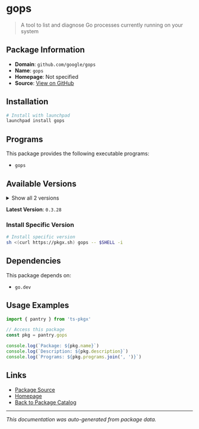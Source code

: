 # gops

> A tool to list and diagnose Go processes currently running on your system

## Package Information

- **Domain**: `github.com/google/gops`
- **Name**: `gops`
- **Homepage**: Not specified
- **Source**: [View on GitHub](https://github.com/pkgxdev/pantry/tree/main/projects/github.com/google/gops/package.yml)

## Installation

```bash
# Install with launchpad
launchpad install gops
```

## Programs

This package provides the following executable programs:

- `gops`

## Available Versions

<details>
<summary>Show all 2 versions</summary>

- `0.3.28`, `0.3.27`

</details>

**Latest Version**: `0.3.28`

### Install Specific Version

```bash
# Install specific version
sh <(curl https://pkgx.sh) gops -- $SHELL -i
```

## Dependencies

This package depends on:

- `go.dev`

## Usage Examples

```typescript
import { pantry } from 'ts-pkgx'

// Access this package
const pkg = pantry.gops

console.log(`Package: ${pkg.name}`)
console.log(`Description: ${pkg.description}`)
console.log(`Programs: ${pkg.programs.join(', ')}`)
```

## Links

- [Package Source](https://github.com/pkgxdev/pantry/tree/main/projects/github.com/google/gops/package.yml)
- [Homepage](#)
- [Back to Package Catalog](../../../package-catalog.md)

---

*This documentation was auto-generated from package data.*
